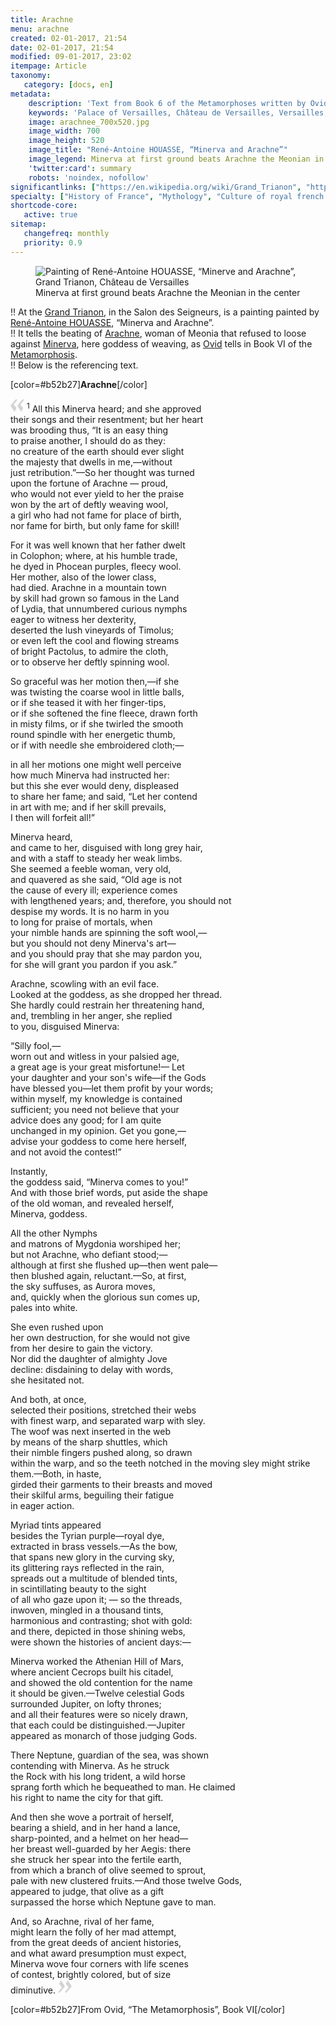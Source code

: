```yaml
---
title: Arachne
menu: arachne
created: 02-01-2017, 21:54
date: 02-01-2017, 21:54
modified: 09-01-2017, 23:02
itempage: Article
taxonomy:
   category: [docs, en]
metadata:
    description: 'Text from Book 6 of the Metamorphoses written by Ovid and used by René-Antoine HOUASSE to represent canvas “Minerva and Arachne” that can be found in the Salon des Seigneurs in the Grand Trianon in Versailles'
    keywords: 'Palace of Versailles, Château de Versailles, Versailles, Louis 14th, Louis XIV, Ovid, The Metamorphosis, Trianon, The Grand Trianon, Grand Trianon, Arachne, Minerva, Arachne and Minerva, Arachnée et Minerve, René-Antoine HOUASSE'
    image: arachnee_700x520.jpg
    image_width: 700
    image_height: 520
    image_title: "René-Antoine HOUASSE, “Minerva and Arachne”"
    image_legend: Minerva at first ground beats Arachne the Meonian in the center
    'twitter:card': summary
    robots: 'noindex, nofollow'
significantlinks: ["https://en.wikipedia.org/wiki/Grand_Trianon", "https://en.wikipedia.org/wiki/Ren%C3%A9-Antoine_Houasse", "https://en.wikipedia.org/wiki/Minerva", "https://en.wikipedia.org/wiki/Arachne", "https://en.wikipedia.org/wiki/Ovid", "https://en.wikipedia.org/wiki/Metamorphoses"]
specialty: ["History of France", "Mythology", "Culture of royal french court", "Litterature of the Roman Empire", "Roman Imperial Litterature", "Ovid", "Metamorphoses", "French Painting of the Seventeenth century", "French Painting of the 17th century", "French Painting of the XVIIth century", "French Court Painting", "Louis XIV", "Louis 14th", "Louis the 14th", "Palace of Versailles", "Grand Trianon", "René-Antoine HOUASSE", "Arachne", "Minerva", "Minerve and Arachne", "Minerve et Arachnée"]
shortcode-core:
   active: true
sitemap:
   changefreq: monthly
   priority: 0.9
---
```

<figure><picture>
<source
sizes="(max-width: 767px) 98vw, (min-width: 959px) 50vw, 86vw"
srcset="
/user/sites/docs/pages/01.home/02.versailles/03.trianon/01.arachnee/arachnee-280.webp 280w,
/user/sites/docs/pages/01.home/02.versailles/03.trianon/01.arachnee/arachnee-380.webp 380w,
/user/sites/docs/pages/01.home/02.versailles/03.trianon/01.arachnee/arachnee-480.webp 480w,
/user/sites/docs/pages/01.home/02.versailles/03.trianon/01.arachnee/arachnee-640.webp 640w,
/user/sites/docs/pages/01.home/02.versailles/03.trianon/01.arachnee/arachnee_700x520.webp 700w"
type="image/webp">
<img src="
/user/sites/docs/pages/01.home/02.versailles/03.trianon/01.arachnee/arachnee_700x520.jpg" alt="Painting of René-Antoine HOUASSE, “Minerve and Arachne”, Grand Trianon, Château de Versailles" title="Painting of René-Antoine HOUASSE, “Minerve and Arachne”, Grand Trianon, Château de Versailles" class="class-diane-img"
sizes="(max-width: 767px) 98vw, (min-width: 959px) 50vw, 86vw"
srcset="
/user/sites/docs/pages/01.home/02.versailles/03.trianon/01.arachnee/arachnee-280.jpg 280w,
/user/sites/docs/pages/01.home/02.versailles/03.trianon/01.arachnee/arachnee-380.jpg 380w,
/user/sites/docs/pages/01.home/02.versailles/03.trianon/01.arachnee/arachnee-480.jpg 480w,
/user/sites/docs/pages/01.home/02.versailles/03.trianon/01.arachnee/arachnee-640.jpg 640w,
/user/sites/docs/pages/01.home/02.versailles/03.trianon/01.arachnee/arachnee_700x520.jpg 700w">
</picture><figcaption>Minerva at first ground beats Arachne the Meonian in the center</figcaption></figure>

!! At the [Grand Trianon][1], in the Salon des Seigneurs, is a painting painted by [René-Antoine HOUASSE][2], “Minerva and Arachne”.  
!! It tells the beating of [Arachne][3], woman of Meonia that refused to loose against [Minerva][4], here goddess of weaving, as [Ovid][5] tells in Book VI of the [Metamorphosis][6].  
!! Below is the referencing text.  

[color=#b52b27]**Arachne**[/color]  

<span><svg xmlns="http://www.w3.org/2000/svg" version="1" width="22px" height="22px" viewBox="0 0 78 78" fill="lightgrey" opacity="1"><path d="M76.5 9.0009L57.0898 32.605c-.88226 1.10283-.88226 1.54397-.88226 1.76454 0 1.10286 1.76455 3.30857 2.8674 4.632l13.0167 14.99877L61.50123 74.9545 50.4727 59.51456c-2.87047-3.97028-10.80793-15.88413-10.80793-19.19267 0-1.76458.6617-2.4263 6.6171-9.7051C60.8395 12.74754 63.04522 10.98297 70.98575 3.0455L76.5 9.00092zm-38.16172 0L18.9281 32.605c-.88228 1.10283-.88228 1.54397-.88228 1.76454 0 1.10286 1.76457 3.30857 2.86742 4.632L33.92688 54.0003 23.3395 74.9545 12.30793 59.51456C9.44053 55.54428 1.5 43.63043 1.5 40.3219c0-1.76458.6617-2.4263 6.6171-9.7051C22.67475 12.74754 24.88043 10.98297 32.82097 3.0455l5.51732 5.9554z"/></svg></span> 
<sup>1</sup>
All this Minerva heard; and she approved  
their songs and their resentment; but her heart  
was brooding thus, “It is an easy thing  
to praise another, I should do as they:  
no creature of the earth should ever slight  
the majesty that dwells in me,—without  
just retribution.”—So her thought was turned  
upon the fortune of Arachne — proud,  
who would not ever yield to her the praise  
won by the art of deftly weaving wool,  
a girl who had not fame for place of birth,  
nor fame for birth, but only fame for skill!  

For it was well known that her father dwelt  
in Colophon; where, at his humble trade,  
he dyed in Phocean purples, fleecy wool.  
Her mother, also of the lower class,  
had died. Arachne in a mountain town  
by skill had grown so famous in the Land  
of Lydia, that unnumbered curious nymphs  
eager to witness her dexterity,  
deserted the lush vineyards of Timolus;  
or even left the cool and flowing streams  
of bright Pactolus, to admire the cloth,  
or to observe her deftly spinning wool.  

So graceful was her motion then,—if she  
was twisting the coarse wool in little balls,  
or if she teased it with her finger-tips,  
or if she softened the fine fleece, drawn forth  
in misty films, or if she twirled the smooth  
round spindle with her energetic thumb,  
or if with needle she embroidered cloth;—  

in all her motions one might well perceive  
how much Minerva had instructed her:  
but this she ever would deny, displeased  
to share her fame; and said, “Let her contend  
in art with me; and if her skill prevails,  
I then will forfeit all!”  

Minerva heard,  
and came to her, disguised with long grey hair,  
and with a staff to steady her weak limbs.  
She seemed a feeble woman, very old,  
and quavered as she said, “Old age is not  
the cause of every ill; experience comes  
with lengthened years; and, therefore, you should not  
despise my words. It is no harm in you  
to long for praise of mortals, when  
your nimble hands are spinning the soft wool,—  
but you should not deny Minerva's art—  
and you should pray that she may pardon you,  
for she will grant you pardon if you ask.”  

Arachne, scowling with an evil face.  
Looked at the goddess, as she dropped her thread.  
She hardly could restrain her threatening hand,  
and, trembling in her anger, she replied  
to you, disguised Minerva:  

“Silly fool,—  
worn out and witless in your palsied age,  
a great age is your great misfortune!— Let  
your daughter and your son's wife—if the Gods  
have blessed you—let them profit by your words;  
within myself, my knowledge is contained  
sufficient; you need not believe that your  
advice does any good; for I am quite  
unchanged in my opinion. Get you gone,—  
advise your goddess to come here herself,  
and not avoid the contest!”  

Instantly,  
the goddess said, “Minerva comes to you!”  
And with those brief words, put aside the shape  
of the old woman, and revealed herself,  
Minerva, goddess.  

All the other Nymphs  
and matrons of Mygdonia worshiped her;  
but not Arachne, who defiant stood;—  
although at first she flushed up—then went pale—  
then blushed again, reluctant.—So, at first,  
the sky suffuses, as Aurora moves,  
and, quickly when the glorious sun comes up,  
pales into white.  

She even rushed upon  
her own destruction, for she would not give  
from her desire to gain the victory.  
Nor did the daughter of almighty Jove  
decline: disdaining to delay with words,  
she hesitated not.  

And both, at once,  
selected their positions, stretched their webs  
with finest warp, and separated warp with sley.  
The woof was next inserted in the web  
by means of the sharp shuttles, which  
their nimble fingers pushed along, so drawn  
within the warp, and so the teeth notched in
the moving sley might strike them.—Both, in haste,  
girded their garments to their breasts and moved  
their skilful arms, beguiling their fatigue  
in eager action.  

Myriad tints appeared  
besides the Tyrian purple—royal dye,  
extracted in brass vessels.—As the bow,  
that spans new glory in the curving sky,  
its glittering rays reflected in the rain,  
spreads out a multitude of blended tints,  
in scintillating beauty to the sight  
of all who gaze upon it; — so the threads,  
inwoven, mingled in a thousand tints,  
harmonious and contrasting; shot with gold:  
and there, depicted in those shining webs,  
were shown the histories of ancient days:—  

Minerva worked the Athenian Hill of Mars,  
where ancient Cecrops built his citadel,  
and showed the old contention for the name  
it should be given.—Twelve celestial Gods  
surrounded Jupiter, on lofty thrones;  
and all their features were so nicely drawn,  
that each could be distinguished.—Jupiter  
appeared as monarch of those judging Gods.  

There Neptune, guardian of the sea, was shown  
contending with Minerva. As he struck  
the Rock with his long trident, a wild horse  
sprang forth which he bequeathed to man. He claimed  
his right to name the city for that gift.  

And then she wove a portrait of herself,  
bearing a shield, and in her hand a lance,  
sharp-pointed, and a helmet on her head—  
her breast well-guarded by her Aegis: there  
she struck her spear into the fertile earth,  
from which a branch of olive seemed to sprout,  
pale with new clustered fruits.—And those twelve Gods,  
appeared to judge, that olive as a gift  
surpassed the horse which Neptune gave to man.  

And, so Arachne, rival of her fame,  
might learn the folly of her mad attempt,  
from the great deeds of ancient histories,  
and what award presumption must expect,  
Minerva wove four corners with life scenes  
of contest, brightly colored, but of size  
diminutive.
 <span><svg xmlns="http://www.w3.org/2000/svg" version="1" width="22px" height="22px" viewBox="0 0 78 78" fill="lightgrey" opacity="1"><path d="M1.5 68.9991L20.9102 45.395c.88226-1.10283.88226-1.54397.88226-1.76454 0-1.10286-1.76455-3.30857-2.8674-4.632L5.90836 23.9997 16.49877 3.0455 27.5273 18.48544c2.87047 3.97028 10.80793 15.88413 10.80793 19.19267 0 1.76458-.6617 2.4263-6.6171 9.7051C17.1605 65.25246 14.95478 67.01703 7.01425 74.9545L1.5 68.99908zm38.16172 0L59.0719 45.395c.88228-1.10283.88228-1.54397.88228-1.76454 0-1.10286-1.76457-3.30857-2.86742-4.632L44.07312 23.9997 54.6605 3.0455l11.03157 15.43992C68.55947 22.45572 76.5 34.36957 76.5 37.6781c0 1.76458-.6617 2.4263-6.6171 9.7051C55.32526 65.25246 53.11957 67.01703 45.17904 74.9545l-5.51732-5.9554z"/></svg></span>    

[color=#b52b27]From Ovid, “The Metamorphosis”, Book VI[/color]  

[1]: https://en.wikipedia.org/wiki/Grand_Trianon "https://en.wikipedia.org/wiki/Grand_Trianon"
[2]: https://en.wikipedia.org/wiki/Ren%C3%A9-Antoine_Houasse "https://en.wikipedia.org/wiki/René-Antoine_Houasse"
[3]: https://en.wikipedia.org/wiki/Minerva "https://en.wikipedia.org/wiki/Minerva"
[4]: https://en.wikipedia.org/wiki/Arachne "https://en.wikipedia.org/wiki/Arachne"
[5]: https://en.wikipedia.org/wiki/Ovid "https://en.wikipedia.org/wiki/Ovid"
[6]: https://en.wikipedia.org/wiki/Metamorphoses "https://en.wikipedia.org/wiki/Metamorphoses"
     